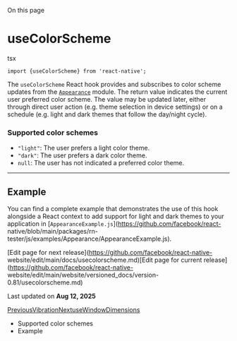 On this page

# useColorScheme

tsx

    
    
    import {useColorScheme} from 'react-native';  
    

The `useColorScheme` React hook provides and subscribes to color scheme
updates from the [`Appearance`](/docs/appearance) module. The return value
indicates the current user preferred color scheme. The value may be updated
later, either through direct user action (e.g. theme selection in device
settings) or on a schedule (e.g. light and dark themes that follow the
day/night cycle).

### Supported color schemes​

  * `"light"`: The user prefers a light color theme.
  * `"dark"`: The user prefers a dark color theme.
  * `null`: The user has not indicated a preferred color theme.

* * *

## Example​

You can find a complete example that demonstrates the use of this hook
alongside a React context to add support for light and dark themes to your
application in [`AppearanceExample.js`](https://github.com/facebook/react-
native/blob/main/packages/rn-
tester/js/examples/Appearance/AppearanceExample.js).

[Edit page for next release](https://github.com/facebook/react-native-
website/edit/main/docs/usecolorscheme.md)[Edit page for current
release](https://github.com/facebook/react-native-
website/edit/main/website/versioned_docs/version-0.81/usecolorscheme.md)

Last updated on **Aug 12, 2025**

[
PreviousVibration](/docs/vibration)[NextuseWindowDimensions](/docs/usewindowdimensions)

  * Supported color schemes
  * Example

